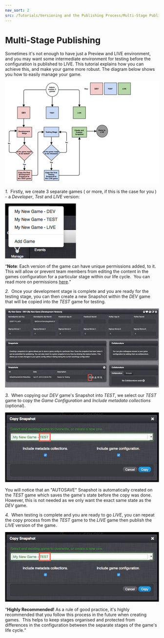 ```yaml
---
nav_sort: 2
src: /Tutorials/Versioning and the Publishing Process/Multi-Stage Publishing.md
---
```


# Multi-Stage Publishing

Sometimes it's not enough to have just a Preview and LIVE environment, and you may want some intermediate environment for testing before the configuration is published to LIVE. This tutorial explains how you can achieve this, and make your game more robust. The diagram below shows you how to easily manage your game.

![](img/MultiStage/1.png)

*1.*  Firstly, we create 3 separate games ( or more, if this is the case for you ) - a *Developer*, *Test* and *LIVE* version:

![](img/MultiStage/2.png)

<q>**Note**: Each version of the game can have unique permissions added, to it.  This will allow or prevent team members from editing the content in the games configuration for a particular stage within our life cycle.  You can read more on permissions [here](/Tutorials/Capabilities/README.md).</q>

*2.*  Once your development stage is complete and you are ready for the testing stage, you can then create a new Snapshot within the *DEV* game that will be copied into the *TEST* game for testing.

 ![](img/MultiStage/3.png)

 *3.*  When copying our *DEV* game's Snapshot into *TEST*, we select our *TEST* game to copy the *Game Configuration* and *Include metadata collections* (optional).

 ![](img/MultiStage/4.png)

 You will notice that an "AUTOSAVE" Snapshot is automatically created on the *TEST* game which saves the game's state before the copy was done.  However, this is not needed as we only want the exact same state as the *DEV* game.

 *4.*  When testing is complete and you are ready to go *LIVE*, you can repeat the copy process from the *TEST* game to the *LIVE* game then publish the *LIVE* version of the game.

![](img/MultiStage/4.png)

<q>**Highly Recommended!** As a rule of good practice, it's highly recommended that you follow this process in the future when creating games.  This helps to keep stages organised and protected from differences in the configuration between the separate stages of the game's life cycle.</q>

